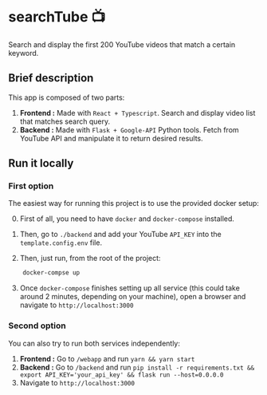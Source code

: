 # searchTube 📺
Search and display the first 200 YouTube videos that match a certain keyword.

## Brief description

This app is composed of two parts:

1. **Frontend :** Made with `React + Typescript`. Search and display video
list that matches search query.
2. **Backend :** Made with `Flask + Google-API` Python tools. Fetch from
YouTube API and manipulate it to return desired results.
## Run it locally

### First option

The easiest way for running this project is to use the provided docker setup:

0. First of all, you need to have `docker` and `docker-compose`
installed.

1. Then, go to `./backend` and add your YouTube `API_KEY` into the
`template.config.env` file.

2. Then, just run, from the root of the project:

```bash
    docker-compse up
```

3. Once `docker-compose` finishes setting up all service
(this could take around 2 minutes, depending on your machine),
open a browser and navigate to `http://localhost:3000`

### Second option

You can also try to run both services independently:

1. **Frontend :** Go to `/webapp` and run `yarn && yarn start`
2. **Backend :** Go to `/backend` and run `pip install -r requirements.txt
&& export API_KEY='your_api_key' && flask run --host=0.0.0.0`
3. Navigate to `http://localhost:3000`
